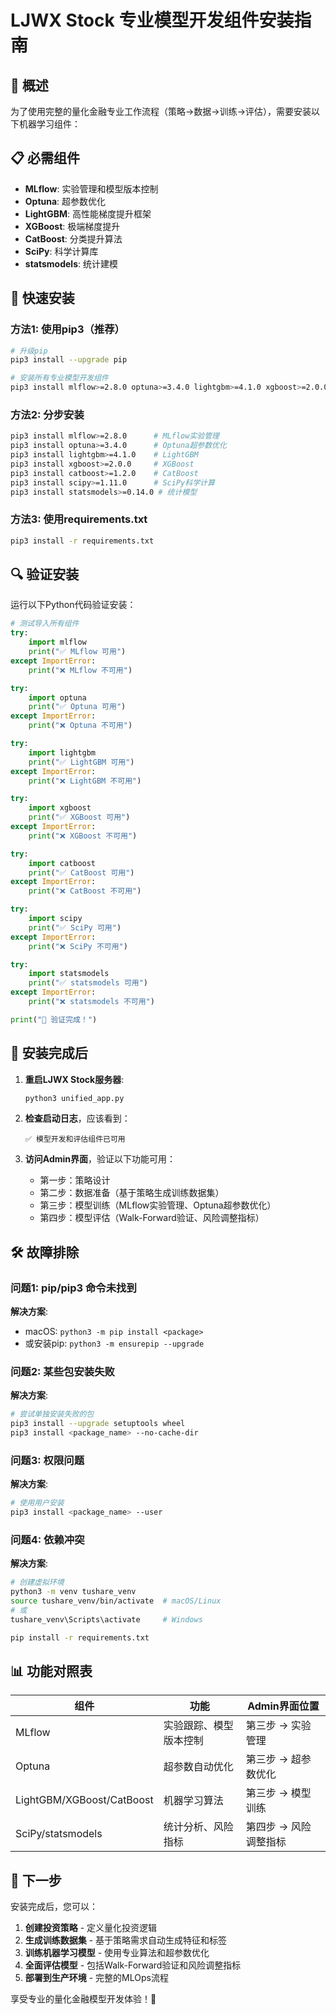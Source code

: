 # LJWX Stock 专业模型开发组件安装指南

## 🎯 概述
为了使用完整的量化金融专业工作流程（策略→数据→训练→评估），需要安装以下机器学习组件：

## 📋 必需组件
- **MLflow**: 实验管理和模型版本控制
- **Optuna**: 超参数优化
- **LightGBM**: 高性能梯度提升框架
- **XGBoost**: 极端梯度提升
- **CatBoost**: 分类提升算法
- **SciPy**: 科学计算库
- **statsmodels**: 统计建模

## 🚀 快速安装

### 方法1: 使用pip3（推荐）
```bash
# 升级pip
pip3 install --upgrade pip

# 安装所有专业模型开发组件
pip3 install mlflow>=2.8.0 optuna>=3.4.0 lightgbm>=4.1.0 xgboost>=2.0.0 catboost>=1.2.0 scipy>=1.11.0 statsmodels>=0.14.0
```

### 方法2: 分步安装
```bash
pip3 install mlflow>=2.8.0      # MLflow实验管理
pip3 install optuna>=3.4.0      # Optuna超参数优化  
pip3 install lightgbm>=4.1.0    # LightGBM
pip3 install xgboost>=2.0.0     # XGBoost
pip3 install catboost>=1.2.0    # CatBoost
pip3 install scipy>=1.11.0      # SciPy科学计算
pip3 install statsmodels>=0.14.0 # 统计模型
```

### 方法3: 使用requirements.txt
```bash
pip3 install -r requirements.txt
```

## 🔍 验证安装

运行以下Python代码验证安装：

```python
# 测试导入所有组件
try:
    import mlflow
    print("✅ MLflow 可用")
except ImportError:
    print("❌ MLflow 不可用")

try:
    import optuna
    print("✅ Optuna 可用")
except ImportError:
    print("❌ Optuna 不可用")

try:
    import lightgbm
    print("✅ LightGBM 可用")
except ImportError:
    print("❌ LightGBM 不可用")

try:
    import xgboost
    print("✅ XGBoost 可用")
except ImportError:
    print("❌ XGBoost 不可用")

try:
    import catboost
    print("✅ CatBoost 可用")
except ImportError:
    print("❌ CatBoost 不可用")

try:
    import scipy
    print("✅ SciPy 可用")
except ImportError:
    print("❌ SciPy 不可用")

try:
    import statsmodels
    print("✅ statsmodels 可用")
except ImportError:
    print("❌ statsmodels 不可用")

print("🎯 验证完成！")
```

## 🎉 安装完成后

1. **重启LJWX Stock服务器**:
   ```bash
   python3 unified_app.py
   ```

2. **检查启动日志**，应该看到：
   ```
   ✅ 模型开发和评估组件已可用
   ```

3. **访问Admin界面**，验证以下功能可用：
   - 第一步：策略设计
   - 第二步：数据准备（基于策略生成训练数据集）
   - 第三步：模型训练（MLflow实验管理、Optuna超参数优化）
   - 第四步：模型评估（Walk-Forward验证、风险调整指标）

## 🛠️ 故障排除

### 问题1: pip/pip3 命令未找到
**解决方案**: 
- macOS: `python3 -m pip install <package>`
- 或安装pip: `python3 -m ensurepip --upgrade`

### 问题2: 某些包安装失败
**解决方案**:
```bash
# 尝试单独安装失败的包
pip3 install --upgrade setuptools wheel
pip3 install <package_name> --no-cache-dir
```

### 问题3: 权限问题
**解决方案**:
```bash
# 使用用户安装
pip3 install <package_name> --user
```

### 问题4: 依赖冲突
**解决方案**:
```bash
# 创建虚拟环境
python3 -m venv tushare_venv
source tushare_venv/bin/activate  # macOS/Linux
# 或
tushare_venv\Scripts\activate     # Windows

pip install -r requirements.txt
```

## 📊 功能对照表

| 组件 | 功能 | Admin界面位置 |
|------|------|---------------|
| MLflow | 实验跟踪、模型版本控制 | 第三步 → 实验管理 |
| Optuna | 超参数自动优化 | 第三步 → 超参数优化 |
| LightGBM/XGBoost/CatBoost | 机器学习算法 | 第三步 → 模型训练 |
| SciPy/statsmodels | 统计分析、风险指标 | 第四步 → 风险调整指标 |

## 🎯 下一步

安装完成后，您可以：

1. **创建投资策略** - 定义量化投资逻辑
2. **生成训练数据集** - 基于策略需求自动生成特征和标签
3. **训练机器学习模型** - 使用专业算法和超参数优化
4. **全面评估模型** - 包括Walk-Forward验证和风险调整指标
5. **部署到生产环境** - 完整的MLOps流程

享受专业的量化金融模型开发体验！🚀